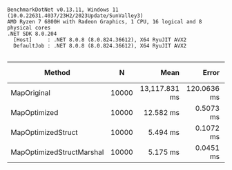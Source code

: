 ```

BenchmarkDotNet v0.13.11, Windows 11 (10.0.22631.4037/23H2/2023Update/SunValley3)
AMD Ryzen 7 6800H with Radeon Graphics, 1 CPU, 16 logical and 8 physical cores
.NET SDK 8.0.204
  [Host]     : .NET 8.0.8 (8.0.824.36612), X64 RyuJIT AVX2
  DefaultJob : .NET 8.0.8 (8.0.824.36612), X64 RyuJIT AVX2


```
| Method                    | N     | Mean          | Error       | StdDev      | Median        | Ratio    | RatioSD | Gen0         | Gen1       | Gen2     | Allocated   | Alloc Ratio |
|-------------------------- |------ |--------------:|------------:|------------:|--------------:|---------:|--------:|-------------:|-----------:|---------:|------------:|------------:|
| MapOriginal               | 10000 | 13,117.831 ms | 120.0636 ms | 112.3075 ms | 13,117.128 ms | 1,241.72 |   58.01 | 1568000.0000 | 25000.0000 |        - | 12511.64 MB |    2,437.84 |
| MapOptimized              | 10000 |     12.582 ms |   0.5073 ms |   1.4957 ms |     13.328 ms |     1.00 |    0.00 |     875.0000 |   796.8750 | 484.3750 |     5.13 MB |        1.00 |
| MapOptimizedStruct        | 10000 |      5.494 ms |   0.1072 ms |   0.1002 ms |      5.515 ms |     0.52 |    0.02 |     570.3125 |   515.6250 | 390.6250 |     4.16 MB |        0.81 |
| MapOptimizedStructMarshal | 10000 |      5.175 ms |   0.0451 ms |   0.0400 ms |      5.183 ms |     0.49 |    0.02 |     632.8125 |   585.9375 | 468.7500 |     3.39 MB |        0.66 |
